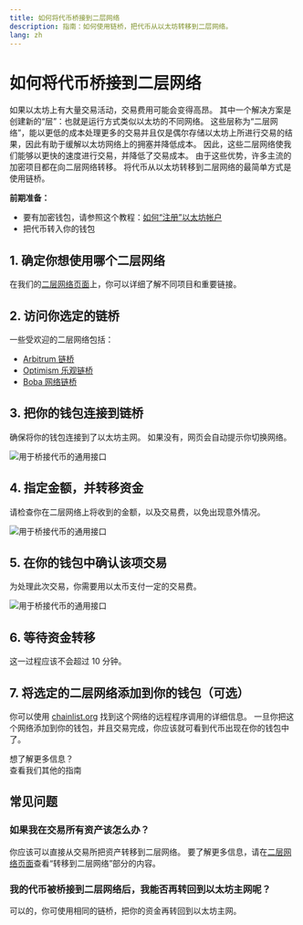 ```yaml
---
title: 如何将代币桥接到二层网络
description: 指南：如何使用链桥，把代币从以太坊转移到二层网络。
lang: zh
---
```


# 如何将代币桥接到二层网络

如果以太坊上有大量交易活动，交易费用可能会变得高昂。 其中一个解决方案是创建新的“层”：也就是运行方式类似以太坊的不同网络。 这些层称为“二层网络”，能以更低的成本处理更多的交易并且仅是偶尔存储以太坊上所进行交易的结果，因此有助于缓解以太坊网络上的拥塞并降低成本。 因此，这些二层网络使我们能够以更快的速度进行交易，并降低了交易成本。 由于这些优势，许多主流的加密项目都在向二层网络转移。 将代币从以太坊转移到二层网络的最简单方式是使用链桥。

**前期准备：**

- 要有加密钱包，请参照这个教程：[如何“注册”以太坊帐户](/guides/how-to-create-an-ethereum-account/)
- 把代币转入你的钱包

## 1. 确定你想使用哪个二层网络

在我们的[二层网络页面](/layer-2/)上，你可以详细了解不同项目和重要链接。

## 2. 访问你选定的链桥

一些受欢迎的二层网络包括：

- [Arbitrum 链桥](https://bridge.arbitrum.io/?l2ChainId=42161)
- [Optimism 乐观链桥](https://app.optimism.io/bridge/deposit)
- [Boba 网络链桥](https://gateway.boba.network/)

## 3. 把你的钱包连接到链桥

确保将你的钱包连接到了以太坊主网。 如果没有，网页会自动提示你切换网络。

![用于桥接代币的通用接口](./bridge1.png)

## 4. 指定金额，并转移资金

请检查你在二层网络上将收到的金额，以及交易费，以免出现意外情况。

![用于桥接代币的通用接口](./bridge2.png)

## 5. 在你的钱包中确认该项交易

为处理此次交易，你需要用以太币支付一定的交易费。

![用于桥接代币的通用接口](./bridge3.png)

## 6. 等待资金转移

这一过程应该不会超过 10 分钟。

## 7. 将选定的二层网络添加到你的钱包（可选）

你可以使用 [chainlist.org](http://chainlist.org) 找到这个网络的远程程序调用的详细信息。 一旦你把这个网络添加到你的钱包，并且交易完成，你应该就可看到代币出现在你的钱包中了。
<br />

<InfoBanner shouldSpaceBetween emoji=":eyes:">
  <div>想了解更多信息？</div>
  <ButtonLink to="/guides/">
    查看我们其他的指南
  </ButtonLink>
</InfoBanner>

## 常见问题

### 如果我在交易所有资产该怎么办？

你应该可以直接从交易所把资产转移到二层网络。 要了解更多信息，请在[二层网络页面](/layer-2/)查看“转移到二层网络”部分的内容。

### 我的代币被桥接到二层网络后，我能否再转回到以太坊主网呢？

可以的，你可使用相同的链桥，把你的资金再转回到以太坊主网。
